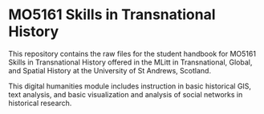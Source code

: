 # MO5161 Skills in Transnational History

This repository contains the raw files for the student handbook for MO5161 Skills in Transnational History offered in the MLitt in Transnational, Global, and Spatial History at the University of St Andrews, Scotland.

This digital humanities module includes instruction in basic historical GIS, text analysis, and basic visualization and analysis of social networks in historical research.
